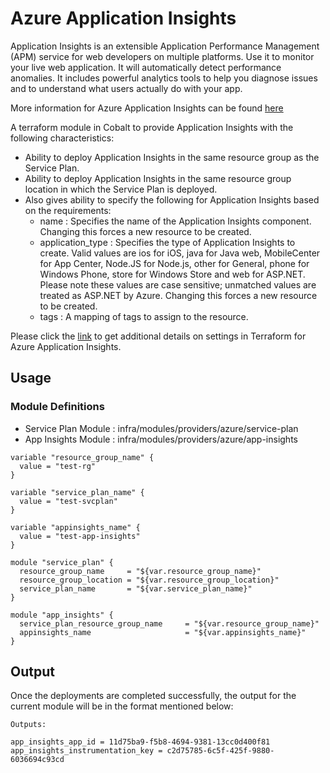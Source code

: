 # Azure Application Insights

Application Insights is an extensible Application Performance Management (APM) service for web developers on multiple platforms. Use it to monitor your live web application. It will automatically detect performance anomalies. It includes powerful analytics tools to help you diagnose issues and to understand what users actually do with your app.

More information for Azure Application Insights can be found [here](https://docs.microsoft.com/en-us/azure/azure-monitor/app/app-insights-overview)

A terraform module in Cobalt to provide Application Insights with the following characteristics:

- Ability to deploy Application Insights in the same resource group as the Service Plan.
- Ability to deploy Application Insights in the same resource group location in which the Service Plan is deployed.
- Also gives ability to specify the following for Application Insights based on the requirements:
  - name : Specifies the name of the Application Insights component. Changing this forces a new resource to be created.
  - application_type : Specifies the type of Application Insights to create. Valid values are ios for iOS, java for Java web, MobileCenter for App Center, Node.JS for Node.js, other for General, phone for Windows Phone, store for Windows Store and web for ASP.NET. Please note these values are case sensitive; unmatched values are treated as ASP.NET by Azure. Changing this forces a new resource to be created.
  - tags : A mapping of tags to assign to the resource.

Please click the [link](https://www.terraform.io/docs/providers/azurerm/r/application_insights.html) to get additional details on settings in Terraform for Azure Application Insights.

## Usage

### Module Definitions

- Service Plan Module : infra/modules/providers/azure/service-plan
- App Insights Module : infra/modules/providers/azure/app-insights

```
variable "resource_group_name" {
  value = "test-rg"
}

variable "service_plan_name" {
  value = "test-svcplan"
}

variable "appinsights_name" {
  value = "test-app-insights"
}

module "service_plan" {
  resource_group_name     = "${var.resource_group_name}"
  resource_group_location = "${var.resource_group_location}"
  service_plan_name       = "${var.service_plan_name}"
}

module "app_insights" {
  service_plan_resource_group_name     = "${var.resource_group_name}"
  appinsights_name                     = "${var.appinsights_name}"
}
```

## Output

Once the deployments are completed successfully, the output for the current module will be in the format mentioned below:

```
Outputs:

app_insights_app_id = 11d75ba9-f5b8-4694-9381-13cc0d400f81
app_insights_instrumentation_key = c2d75785-6c5f-425f-9880-6036694c93cd
```
